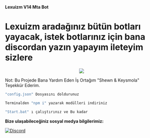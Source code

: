 **Lexuizm V14 Mta Bot**

# Lexuizm aradağınız bütün botları yayacak, istek botlarınız için bana discordan yazın yapayım ileteyim sizlere

<div align="center">
    <img src="https://komarev.com/ghpvc/?username=Lexuizmm&color=yellow"/>
</div>


Not: Bu Projede Bana Yardım Eden İş Ortağım "Shewn & Keysmola" Teşekkür Ederim.

```js
"config.json" Dosyasını doldurunuz

Terminalden "npm i" yazarak modülleri indiriniz

"Start.bat" ı çalıştırınız ve Bu kadar
```

**Bize ulaşabileceğiniz sosyal medya bilgilerimiz:**

 [![Discord](https://lanyard.cnrad.dev/api/933786529569058817)](https://discord.com/users/933786529569058817)


